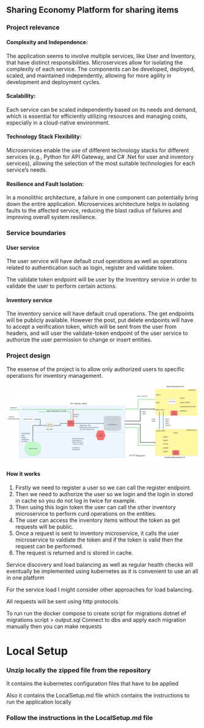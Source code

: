 

## Sharing Economy Platform for sharing items



### Project relevance
#### Complexity and Independence:

The application seems to involve multiple services, like User and Inventory, that have distinct responsibilities. Microservices allow for isolating the complexity of each service.
The components can be developed, deployed, scaled, and maintained independently, allowing for more agility in development and deployment cycles.
#### Scalability:

Each service can be scaled independently based on its needs and demand, which is essential for efficiently utilizing resources and managing costs, especially in a cloud-native environment.
#### Technology Stack Flexibility:

Microservices enable the use of different technology stacks for different services (e.g., Python for API Gateway, and C# .Net for user and inventory services), allowing the selection of the most suitable technologies for each service’s needs.
#### Resilience and Fault Isolation:

In a monolithic architecture, a failure in one component can potentially bring down the entire application. Microservices architecture helps in isolating faults to the affected service, reducing the blast radius of failures and improving overall system resilience.

### Service boundaries

#### User service
The user service will have default crud operations as well as 
operations related to authentication such as login, register and validate token.

The validate token endpoint will be user by the Inventory service in order to validate the user to perform certain actions.

#### Inventory service
The inventory service will have default crud operations. The get endpoints will be publicly available.
However the post, put delete endpoints will have to accept a verification token, which will be sent from the user from headers, and will user the validate-token
endpoint of the user service to authorize the user permission to change or insert entities.

### Project design

The essense of the project is to allow only authorized users to specific operations for inventory management. 

![Local Image](./Architecture_Diagram.jpg)

#### How it works

1. Firstly we need to register a user so we can call the register endpoint.
2. Then we need to authorize the user so we login and the login in stored in cache so you do not log in twice for example.
3. Then using this login token the user can call the other inventory microservice to perform curd operations on the entities.
4. The user can access the inventory items without the token as get requests will be public.
5. Once a request is sent to inventory microservice, it calls the user microservice to valdiate the token and if the token is valid then the request can be performed.
6. The request is returned and is stored in cache.

Service discovery and load balancing as well as regular health checks will eventually be implemented using kubernetes as it is convenient to use an all in one platform

For the service load I might consider other approaches for load balancing.

All requests will be sent using http protocols.


To run run the docker compose
to create script for migrations dotnet ef migrations script > output.sql
Connect to dbs and apply each migration manually
then you can make requests

# Local Setup

### Unzip locally the zipped file from the repository

It contains the kubernetes configuration files that have to be applied

Also it contains the LocalSetup.md file which contains the instructions to run the application locally

### Follow the instructions in the LocalSetup.md file